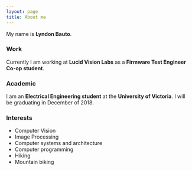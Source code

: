 ```yaml
---
layout: page
title: About me
---
```

My name is **Lyndon Bauto**. 

### Work
Currently I am working at **Lucid Vision Labs** as a **Firmware Test Engineer Co-op student**.

### Academic
I am an **Electrical Engineering student** at the **University of Victoria**. I will be graduating in December of 2018.

### Interests
- Computer Vision
- Image Processing
- Computer systems and architecture
- Computer programming
- Hiking
- Mountain biking
